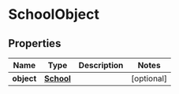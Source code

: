 # SchoolObject

## Properties
Name | Type | Description | Notes
------------ | ------------- | ------------- | -------------
**object** | [**School**](School.md) |  |  [optional]
